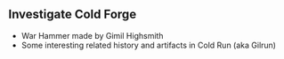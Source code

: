 ## Investigate Cold Forge
- War Hammer made by Gimil Highsmith
- Some interesting related history and artifacts in Cold Run (aka Gilrun)